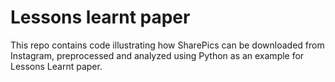 # Lessons learnt paper 

This repo contains code illustrating how SharePics can be downloaded from Instagram, preprocessed and analyzed using Python as an example for Lessons Learnt paper.
